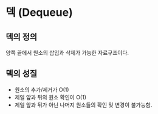 # 덱 (Dequeue)

## 덱의 정의

양쪽 끝에서 원소의 삽입과 삭제가 가능한 자료구조이다.

## 덱의 성질

- 원소의 추가/제거가 O(1)
- 제일 앞과 뒤의 원소 확인이 O(1)
- 제일 앞과 뒤가 아닌 나머지 원소들의 확인 및 변경이 불가능함.
